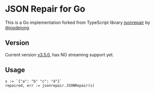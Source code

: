 # JSON Repair for Go

This is a Go implementation forked from TypeScript library [jsonrepair](https://github.com/josdejong/jsonrepair) by [@josdejong](https://github.com/josdejong).

## Version

Current version [v3.5.0](https://github.com/josdejong/jsonrepair/tree/v3.5.0), has NO streaming support yet.

## Usage

```
s := `{"a": "b" "c": "d"}`
repaired, err := jsonrepair.JSONRepair(s)
```
